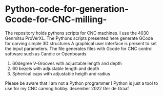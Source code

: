 # Python-code-for-generation-Gcode-for-CNC-milling-

The repository holds pythons scripts for CNC machines. 
I use the 4030 Genmitsu ProVerXL. 
The Pythons scripts presented here generate GCode for carving simple 3D structures
A graphical user interface is present to set the input parameters.
The file generates files with Gcode for CNC control software such as Candle or Openboards 

1) 60degree  V-Grooves with adjustable length and depth
2) 60 bezels with adjustable length and depth
3) Spherical caps with adjustable heigth and radius

Please be aware that I am not a Python programmer ! Python is just a tool to use for my 
CNC carving hobby. 
december 2022 Ger de Graaf
